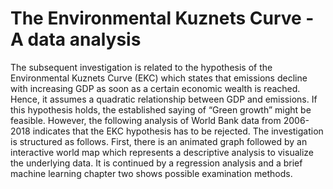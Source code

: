 # The Environmental Kuznets Curve - A data analysis
The subsequent investigation is related to the hypothesis of the Environmental Kuznets Curve (EKC) which states that emissions decline with increasing GDP as soon as a certain economic wealth is reached. Hence, it assumes a quadratic relationship between GDP and emissions.
If this hypothesis holds, the established saying of “Green growth” might be feasible. However, the following analysis of World Bank data from 2006-2018 indicates that the EKC hypothesis has to be rejected.
The investigation is structured as follows. First, there is an animated graph followed by an interactive world map which represents a descriptive analysis to visualize the underlying data. It is continued by a regression analysis and a brief machine learning chapter two shows possible examination methods.
